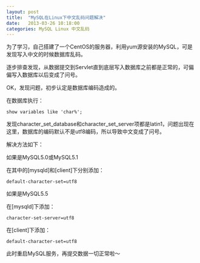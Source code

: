 ```yaml
---
layout: post
title:  "MySQL在Linux下中文乱码问题解决"
date:   2013-03-26 10:18:00
categories: MySQL Linux 中文乱码
---
```

为了学习，自己搭建了一个CentOS的服务器，利用yum源安装的MySQL，可是发现写入中文的时候数据库乱码。

逐步排查发现，从数据提交到Servlet直到底层写入数据库之前都是正常的，可偏偏写入数据库以后变成了问号。

OK，发现问题，初步认定是数据库编码造成的。

在数据库执行：

    show variables like 'char%';

发现character_set_database和character_set_server项都是latin1，问题出现在这里，数据库的编码默认不是utf8编码，所以导致中文变成了问号。

解决方法如下：

如果是MySQL5.0或MySQL5.1

在其中的[mysqld]和[client]下分别添加：

    default-character-set=utf8

如果是MySQL5.5

在[mysqld]下添加：

    character-set-server=utf8

在[client]下添加：

    default-character-set=utf8

此时重启MySQL服务，再提交数据一切正常啦～